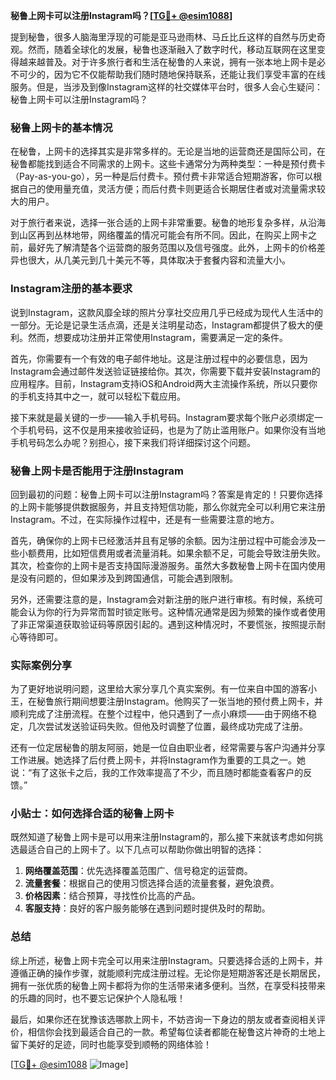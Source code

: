 **秘鲁上网卡可以注册Instagram吗？[[TG💪+ @esim1088](https://t.me/s/esim1088)]**

提到秘鲁，很多人脑海里浮现的可能是亚马逊雨林、马丘比丘这样的自然与历史奇观。然而，随着全球化的发展，秘鲁也逐渐融入了数字时代，移动互联网在这里变得越来越普及。对于许多旅行者和生活在秘鲁的人来说，拥有一张本地上网卡是必不可少的，因为它不仅能帮助我们随时随地保持联系，还能让我们享受丰富的在线服务。但是，当涉及到像Instagram这样的社交媒体平台时，很多人会心生疑问：秘鲁上网卡可以注册Instagram吗？

### 秘鲁上网卡的基本情况

在秘鲁，上网卡的选择其实是非常多样的。无论是当地的运营商还是国际公司，在秘鲁都能找到适合不同需求的上网卡。这些卡通常分为两种类型：一种是预付费卡（Pay-as-you-go），另一种是后付费卡。预付费卡非常适合短期游客，你可以根据自己的使用量充值，灵活方便；而后付费卡则更适合长期居住者或对流量需求较大的用户。

对于旅行者来说，选择一张合适的上网卡非常重要。秘鲁的地形复杂多样，从沿海到山区再到丛林地带，网络覆盖的情况可能会有所不同。因此，在购买上网卡之前，最好先了解清楚各个运营商的服务范围以及信号强度。此外，上网卡的价格差异也很大，从几美元到几十美元不等，具体取决于套餐内容和流量大小。

### Instagram注册的基本要求

说到Instagram，这款风靡全球的照片分享社交应用几乎已经成为现代人生活中的一部分。无论是记录生活点滴，还是关注明星动态，Instagram都提供了极大的便利。然而，想要成功注册并正常使用Instagram，需要满足一定的条件。

首先，你需要有一个有效的电子邮件地址。这是注册过程中的必要信息，因为Instagram会通过邮件发送验证链接给你。其次，你需要下载并安装Instagram的应用程序。目前，Instagram支持iOS和Android两大主流操作系统，所以只要你的手机支持其中之一，就可以轻松下载应用。

接下来就是最关键的一步——输入手机号码。Instagram要求每个账户必须绑定一个手机号码，这不仅是用来接收验证码，也是为了防止滥用账户。如果你没有当地手机号码怎么办呢？别担心，接下来我们将详细探讨这个问题。

### 秘鲁上网卡是否能用于注册Instagram

回到最初的问题：秘鲁上网卡可以注册Instagram吗？答案是肯定的！只要你选择的上网卡能够提供数据服务，并且支持短信功能，那么你就完全可以利用它来注册Instagram。不过，在实际操作过程中，还是有一些需要注意的地方。

首先，确保你的上网卡已经激活并且有足够的余额。因为注册过程中可能会涉及一些小额费用，比如短信费用或者流量消耗。如果余额不足，可能会导致注册失败。其次，检查你的上网卡是否支持国际漫游服务。虽然大多数秘鲁上网卡在国内使用是没有问题的，但如果涉及到跨国通信，可能会遇到限制。

另外，还需要注意的是，Instagram会对新注册的账户进行审核。有时候，系统可能会认为你的行为异常而暂时锁定账号。这种情况通常是因为频繁的操作或者使用了非正常渠道获取验证码等原因引起的。遇到这种情况时，不要慌张，按照提示耐心等待即可。

### 实际案例分享

为了更好地说明问题，这里给大家分享几个真实案例。有一位来自中国的游客小王，在秘鲁旅行期间想要注册Instagram。他购买了一张当地的预付费上网卡，并顺利完成了注册流程。在整个过程中，他只遇到了一点小麻烦——由于网络不稳定，几次尝试发送验证码失败。但他及时调整了位置，最终成功完成了注册。

还有一位定居秘鲁的朋友阿丽，她是一位自由职业者，经常需要与客户沟通并分享工作进展。她选择了后付费上网卡，并将Instagram作为重要的工具之一。她说：“有了这张卡之后，我的工作效率提高了不少，而且随时都能查看客户的反馈。”

### 小贴士：如何选择合适的秘鲁上网卡

既然知道了秘鲁上网卡是可以用来注册Instagram的，那么接下来就该考虑如何挑选最适合自己的上网卡了。以下几点可以帮助你做出明智的选择：

1. **网络覆盖范围**：优先选择覆盖范围广、信号稳定的运营商。
2. **流量套餐**：根据自己的使用习惯选择合适的流量套餐，避免浪费。
3. **价格因素**：结合预算，寻找性价比高的产品。
4. **客服支持**：良好的客户服务能够在遇到问题时提供及时的帮助。

### 总结

综上所述，秘鲁上网卡完全可以用来注册Instagram。只要选择合适的上网卡，并遵循正确的操作步骤，就能顺利完成注册过程。无论你是短期游客还是长期居民，拥有一张优质的秘鲁上网卡都将为你的生活带来诸多便利。当然，在享受科技带来的乐趣的同时，也不要忘记保护个人隐私哦！

最后，如果你还在犹豫该选哪款上网卡，不妨咨询一下身边的朋友或者查阅相关评价，相信你会找到最适合自己的一款。希望每位读者都能在秘鲁这片神奇的土地上留下美好的足迹，同时也能享受到顺畅的网络体验！

[[TG💪+ @esim1088](https://t.me/s/esim1088) ![Image](https://i.postimg.cc/4NQfJmqS/Snipaste-2025-05-13-00-14-12.png)]
